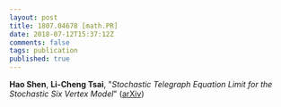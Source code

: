 ```yaml
---
layout: post
title: 1807.04678 [math.PR]
date: 2018-07-12T15:37:12Z
comments: false
tags: publication
published: true
---
```


<b>Hao Shen</b>, <b>Li-Cheng Tsai</b>, "<i>Stochastic Telegraph Equation Limit for the Stochastic Six Vertex Model</i>" ([arXiv](http://arxiv.org/abs/1807.04678v1))
